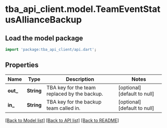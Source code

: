 # tba_api_client.model.TeamEventStatusAllianceBackup

## Load the model package
```dart
import 'package:tba_api_client/api.dart';
```

## Properties
Name | Type | Description | Notes
------------ | ------------- | ------------- | -------------
**out_** | **String** | TBA key for the team replaced by the backup. | [optional] [default to null]
**in_** | **String** | TBA key for the backup team called in. | [optional] [default to null]

[[Back to Model list]](../README.md#documentation-for-models) [[Back to API list]](../README.md#documentation-for-api-endpoints) [[Back to README]](../README.md)


